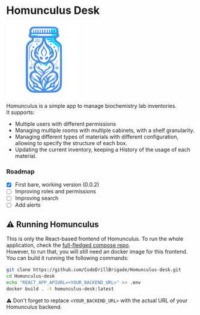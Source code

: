 # Homunculus Desk

![Homunculus Icon](https://raw.githubusercontent.com/CodeDrillBrigade/Homunculus-desk/main/public/logo192.png)

Homunculus is a simple app to manage biochemistry lab inventories.<br>
It supports:

-   Multiple users with different permissions
-   Managing multiple rooms with multiple cabinets, with a shelf granularity.
-   Managing different types of materials with different configuration, allowing to specify the structure of each box.
-   Updating the current inventory, keeping a History of the usage of each material.

### Roadmap

-   [x] First bare, working version (0.0.2)
-   [ ] Improving roles and permissions
-   [ ] Improving search
-   [ ] Add alerts

## :warning: Running Homunculus

This is only the React-based frontend of Homunculus. To run the whole application, check the [full-fledged compose repo](https://github.com/CodeDrillBrigade/homunculus-compose).<br>
However, to run that, you will still need an docker image for this frontend. You can build it running the following commands:

```bash
git clone https://github.com/CodeDrillBrigade/Homunculus-desk.git
cd Homunculus-desk
echo "REACT_APP_APIURL=<YOUR_BACKEND_URL>" >> .env
docker build . -t homunculus-desk:latest
```

:warning: Don't forget to replace `<YOUR_BACKEND_URL>` with the actual URL of your Homunculus backend.
